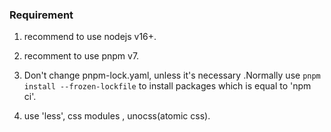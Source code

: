 ### Requirement

1. recommend to use nodejs v16+.

2. recomment to use pnpm v7.

3. Don't change pnpm-lock.yaml, unless it's necessary .Normally use `pnpm install --frozen-lockfile` to install packages which is equal to 'npm ci'.

4. use 'less', css modules , unocss(atomic css).



